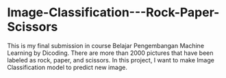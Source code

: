 # Image-Classification---Rock-Paper-Scissors
This is my final submission in course Belajar Pengembangan Machine Learning by Dicoding. There are more than 2000 pictures that have been labeled as rock, paper, and scissors. In this project, I want to make Image Classification model to predict new image. 

